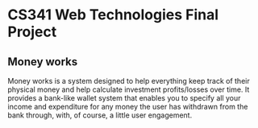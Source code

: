 # CS341 Web Technologies Final Project

## Money works 
Money works is a system designed to help everything keep track of their physical money and help 
calculate investment profits/losses over time. It provides a bank-like wallet system that enables 
you to specify all your income and expenditure for any money the user has withdrawn from the bank through, 
with, of course, a little user engagement. 



